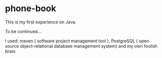 # phone-book

This is my first experience on Java.

To be continued...

I used: maven ( software project management tool ), PostgreSQL ( open source object-relational database management system) and my own foolish brain.
